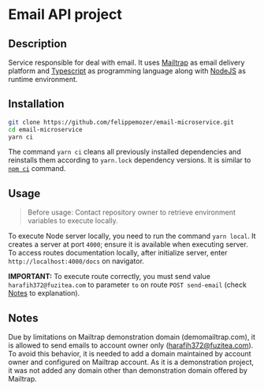 # Email API project

## Description

Service responsible for deal with email. It uses [Mailtrap](https://mailtrap.io/) as email delivery platform and [Typescript](https://www.typescriptlang.org/) as programming language along with [NodeJS](https://nodejs.org/pt) as runtime environment.

## Installation

```bash
git clone https://github.com/felippemozer/email-microservice.git
cd email-microservice
yarn ci
```

The command `yarn ci` cleans all previously installed dependencies and reinstalls them according to `yarn.lock` dependency versions. It is similar to [`npm ci`](https://docs.npmjs.com/cli/v10/commands/npm-ci) command.

## Usage

> Before usage: Contact repository owner to retrieve environment variables to execute locally.

To execute Node server locally, you need to run the command `yarn local`. It creates a server at port `4000`; ensure it is available when executing server. To access routes documentation locally, after initialize server, enter `http://localhost:4000/docs` on navigator.

**IMPORTANT:** To execute route correctly, you must send value `harafih372@fuzitea.com` to parameter `to` on route `POST send-email` (check [Notes](#notes) to explanation).

## Notes

Due by limitations on Mailtrap demonstration domain (demomailtrap.com), it is allowed to send emails to account owner only (harafih372@fuzitea.com). To avoid this behavior, it is needed to add a domain maintained by account owner and configured on Mailtrap account. As it is a demonstration project, it was not added any domain other than demonstration domain offered by Mailtrap.